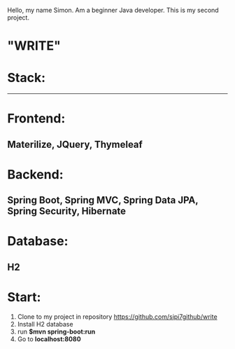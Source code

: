 Hello, my name Simon. Am a beginner Java developer. This is my second project.
# "WRITE"

# Stack:
-----------
# Frontend:
Materilize,
JQuery,
Thymeleaf
-----------
# Backend:
Spring Boot,
Spring MVC,
Spring Data JPA,
Spring Security,
Hibernate
-----------
# Database:
H2
-----------
# Start:
1. Clone to my project in repository https://github.com/sipi7github/write
2. Install H2 database
3. run **$mvn spring-boot:run**
4. Go to **localhost:8080**
